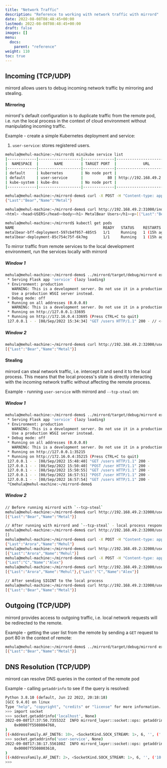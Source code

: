```yaml
---
title: "Network Traffic"
description: "Reference to working with network traffic with mirrord"
date: 2022-08-08T08:48:45+00:00
lastmod: 2022-08-08T08:48:45+00:00
draft: false
images: []
menu:
  docs:
    parent: "reference"
weight: 110
toc: true
---
```


## Incoming (TCP/UDP)

mirrord allows users to debug incoming network traffic by mirroring and stealing.

#### Mirroring

mirrord's default configuration is to duplicate traffic from the remote pod, i.e. run the local process in the context of cloud environment without
manipulating incoming traffic.

Example - create a simple Kubernetes deployment and service:

1. `user-service`: stores registered users.

```bash
mehula@mehul-machine:~/mirrord$ minikube service list
|-------------|-------------------|--------------|---------------------------|
|  NAMESPACE  |       NAME        | TARGET PORT  |            URL            |
|-------------|-------------------|--------------|---------------------------|
| default     | kubernetes        | No node port |
| default     | user-service      |           80 | http://192.168.49.2:32000 |
| kube-system | kube-dns          | No node port |
|-------------|-------------------|--------------|---------------------------|

mehula@mehul-machine:~/mirrord-demo$ curl -X POST -H "Content-type: application/json" -d "{\"Name\" : \"Metal\", \"Last\" : \"Bear\"}" http://192.168.49.2:32000/user
{"Last":"Bear","Name":"Metal"}

mehula@mehul-machine:~/mirrord-demo$ curl http://192.168.49.2:31000/index.html
<html> <head>USERS</head><body><h1> MetalBear Users</h1><p>[{"Last":"Bear","Name":"Metal"}]</p></body></html>
```

```bash
mehula@mehul-machine:~/mirrord$ kubectl get pods
NAME                                        READY   STATUS    RESTARTS      AGE
metalbear-bff-deployment-597cb4f957-485t5   1/1     Running   1 (15h ago)   16h
metalbear-deployment-85c754c75f-6k7mg       1/1     Running   1 (15h ago)   16h
```

To mirror traffic from remote services to the local development environment, run the services locally with mirrord


##### Window 1

```bash
mehula@mehul-machine:~/mirrord-demo$ ../mirrord/target/debug/mirrord exec -c --pod-name metalbear-deployment-85c754c75f-6k7mg python3 user-service/service.py 
 * Serving Flask app 'service' (lazy loading)
 * Environment: production
   WARNING: This is a development server. Do not use it in a production deployment.
   Use a production WSGI server instead.
 * Debug mode: off
 * Running on all addresses (0.0.0.0)
   WARNING: This is a development server. Do not use it in a production deployment.
 * Running on http://127.0.0.1:33695
 * Running on http://172.16.0.4:33695 (Press CTRL+C to quit)
 127.0.0.1 - - [08/Sep/2022 15:34:34] "GET /users HTTP/1.1" 200 - // <- Received mirrored traffic from the remote pod
```

##### Window 2

```bash
mehula@mehul-machine:~/mirrord-demo$ curl http://192.168.49.2:32000/users
[{"Last":"Bear","Name":"Metal"}]
```

#### Stealing

mirrord can steal network traffic, i.e. intercept it and send it to the local process. This means that the local process's state is directly interacting
with the incoming network traffic without affecting the remote process.

Example - running `user-service` with mirrord and `--tcp-steal` on:

##### Window 1

```bash
mehula@mehul-machine:~/mirrord-demo$ ../mirrord/target/debug/mirrord exec -c --tcp-steal --pod-name metalbear-deployment-85c754c75f-6k7mg python3 user-service/service.py 
 * Serving Flask app 'service' (lazy loading)
 * Environment: production
   WARNING: This is a development server. Do not use it in a production deployment.
   Use a production WSGI server instead.
 * Debug mode: off
 * Running on all addresses (0.0.0.0)
   WARNING: This is a development server. Do not use it in a production deployment.
 * Running on http://127.0.0.1:35215
 * Running on http://172.16.0.4:35215 (Press CTRL+C to quit) 
 127.0.0.1 - - [08/Sep/2022 15:48:40] "GET /users HTTP/1.1" 200 -
 127.0.0.1 - - [08/Sep/2022 15:50:40] "POST /user HTTP/1.1" 200 -
 127.0.0.1 - - [08/Sep/2022 15:50:55] "GET /users HTTP/1.1" 200 -
 127.0.0.1 - - [08/Sep/2022 16:57:51] "POST /user HTTP/1.1" 200 -
 127.0.0.1 - - [08/Sep/2022 16:57:54] "GET /users HTTP/1.1" 200 -
 ^Cmehula@mehul-machine:~/mirrord-demo$ 
```

##### Window 2

```bash
// Before running mirrord with `--tcp-steal`
mehula@mehul-machine:~/mirrord-demo$ curl http://192.168.49.2:32000/users
[{"Last":"Bear","Name":"Metal"}]

// After running with mirrord and `--tcp-steal` - local process responds instead of the remote
mehula@mehul-machine:~/mirrord-demo$ curl http://192.168.49.2:32000/users
[]
mehula@mehul-machine:~/mirrord-demo$ curl -X POST -H "Content-type: application/json" -d "{\"Name\" : \"Mehul\", \"Last\" : \"Arora\"}" http://192.168.49.2:32000/user
{"Last":"Arora","Name":"Mehul"}
mehula@mehul-machine:~/mirrord-demo$ curl http://192.168.49.2:32000/users
[{"Last":"Arora","Name":"Mehul"}]
mehula@mehul-machine:~/mirrord-demo$ curl -X POST -H "Content-type: application/json" -d "{\"Name\" : \"Alex\", \"Last\" : \"C\"}" http://192.168.49.2:32000/user
{"Last":"C","Name":"Alex"}
mehula@mehul-machine:~/mirrord-demo$ curl http://192.168.49.2:32000/users
[{"Last":"Arora","Name":"Mehul"},{"Last":"C","Name":"Alex"}]

// After sending SIGINT to the local process
mehula@mehul-machine:~/mirrord-demo$ curl http://192.168.49.2:32000/users
[{"Last":"Bear","Name":"Metal"}]
```

## Outgoing (TCP/UDP)

mirrord provides access to outgoing traffic, i.e. local network requests will be redirected to the remote.

Example - getting the user list from the remote by sending a `GET` request to port 80 in the context of remote:

```bash
mehula@mehul-machine:~/mirrord-demo$ ../mirrord/target/debug/mirrord exec -c --pod-name metalbear-deployment-85c754c75f-6k7mg curl localhost:80/users
[{"Last":"Bear","Name":"Metal"}]
```

## DNS Resolution (TCP/UDP)

mirrord can resolve DNS queries in the context of the remote pod

Example - calling `getaddrinfo` to see if the query is resolved:

```bash
Python 3.8.10 (default, Jun 22 2022, 20:18:18) 
[GCC 9.4.0] on linux
Type "help", "copyright", "credits" or "license" for more information.
>>> import socket
>>> socket.getaddrinfo('localhost', None)
2022-09-08T17:37:50.735532Z  INFO mirrord_layer::socket::ops: getaddrinfo -> result Ok(
    0x00007f5508004760,
)
[(<AddressFamily.AF_INET6: 10>, <SocketKind.SOCK_STREAM: 1>, 6, '', ('::7074:e00d:557f:0', 0, 0, 97)), (<AddressFamily.AF_INET6: 10>, <SocketKind.SOCK_DGRAM: 2>, 17, '', ('::', 0, 0, 0)), (<AddressFamily.AF_INET6: 10>, <SocketKind.SOCK_RAW: 3>, 0, '', ('::90bf:f401:0:0', 0, 0, 245652448)), (<AddressFamily.AF_INET: 2>, <SocketKind.SOCK_STREAM: 1>, 6, '', ('127.0.0.1', 0)), (<AddressFamily.AF_INET: 2>, <SocketKind.SOCK_DGRAM: 2>, 17, '', ('127.0.0.1', 0)), (<AddressFamily.AF_INET: 2>, <SocketKind.SOCK_RAW: 3>, 0, '', ('127.0.0.1', 0))]
>>> socket.getaddrinfo('user-service', None)
2022-09-08T17:38:17.556108Z  INFO mirrord_layer::socket::ops: getaddrinfo -> result Ok(
    0x00007f5508003610,
)
[(<AddressFamily.AF_INET: 2>, <SocketKind.SOCK_STREAM: 1>, 6, '', ('10.106.158.180', 0)), (<AddressFamily.AF_INET: 2>, <SocketKind.SOCK_DGRAM: 2>, 17, '', ('10.106.158.180', 0)), (<AddressFamily.AF_INET: 2>, <SocketKind.SOCK_RAW: 3>, 0, '', ('10.106.158.180', 0))]
>>> 
```